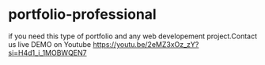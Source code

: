 # portfolio-professional
if you need this type of portfolio and any web developement project.Contact us
live DEMO on Youtube
https://youtu.be/2eMZ3xOz_zY?si=H4d1_i_1MOBWQEN7

